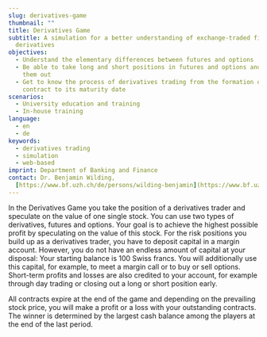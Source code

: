 ```yaml
---
slug: derivatives-game
thumbnail: ""
title: Derivatives Game
subtitle: A simulation for a better understanding of exchange-traded financial
  derivatives
objectives:
  - Understand the elementary differences between futures and options
  - Be able to take long and short positions in futures and options and close
    them out
  - Get to know the process of derivatives trading from the formation of a
    contract to its maturity date
scenarios:
  - University education and training
  - In-house training
language:
  - en
  - de
keywords:
  - derivatives trading
  - simulation
  - web-based
imprint: Department of Banking and Finance
contact: Dr. Benjamin Wilding,
  [https://www.bf.uzh.ch/de/persons/wilding-benjamin](https://www.bf.uzh.ch/de/persons/wilding-benjamin)
---
```

In the Derivatives Game you take the position of a derivatives trader and speculate on the value of one single stock. You can use two types of derivatives, futures and options. Your goal is to achieve the highest possible profit by speculating on the value of this stock. For the risk positions you build up as a derivatives trader, you have to deposit capital in a margin account. However, you do not have an endless amount of capital at your disposal: Your starting balance is 100 Swiss francs. You will additionally use this capital, for example, to meet a margin call or to buy or sell options. Short-term profits and losses are also credited to your account, for example through day trading or closing out a long or short position early.

All contracts expire at the end of the game and depending on the prevailing stock price, you will make a profit or a loss with your outstanding contracts. The winner is determined by the largest cash balance among the players at the end of the last period.